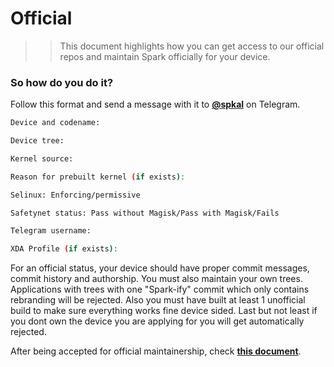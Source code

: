 # Official

>> This document highlights how you can get access to our official repos and maintain Spark officially for your device.

### So how do you do it?

Follow this format and send a message with it to [**@spkal**](https://t.me/spkal) on Telegram.

```bash
Device and codename:

Device tree:

Kernel source:

Reason for prebuilt kernel (if exists):

Selinux: Enforcing/permissive

Safetynet status: Pass without Magisk/Pass with Magisk/Fails

Telegram username:

XDA Profile (if exists):
```

For an official status, your device should have proper commit messages, commit history and authorship. You must also maintain your own trees. Applications with trees with one "Spark-ify" commit which only contains rebranding will be rejected. Also you must have built at least 1 unofficial build to make sure everything works fine device sided. Last but not least if you dont own the device you are applying for you will get automatically rejected.

After being accepted for official maintainership, check [**this document**](https://github.com/Spark-Rom/Stuff/blob/fire/Bringup.mkdn).
